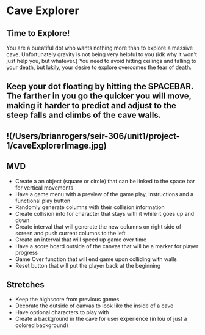 # Cave Explorer
## Time to Explore!
You are a bueatiful dot who wants nothing more than to explore a massive cave. Unfortunately gravity is not being very helpful to you (idk why it won't just help you, but whatever.) You need to avoid hitting ceilings and falling to your death, but lukily, your desire to explore overcomes the fear of death.

Keep your dot floating by hitting the **SPACEBAR**. The farther in you go the quicker you will move, making it harder to predict and adjust to the steep falls and climbs of the cave walls. 
---
!(/Users/brianrogers/seir-306/unit1/project-1/caveExplorerImage.jpg)
---
## MVD
* Create a an object (square or circle) that can be linked to the space bar for vertical movements
* Have a game menu with a preview of the game play, instructions and a functional play button
* Randomly generate columns with their collision information
* Create collision info for character that stays with it while it goes up and down
* Create interval that will generate the new columns on right side of screen and push current columns to the left 
* Create an interval that will speed up game over time
* Have a score board outside of the canvas that will be a marker for player progress
* Game Over function that will end game upon colliding with walls
* Reset button that will put the player back at the beginning
## Stretches
* Keep the highscore from previous games
* Decorate the outside of canvas to look like the inside of a cave
* Have optional characters to play with
* Create a background in the cave for user experience (in lou of just a colored background)
